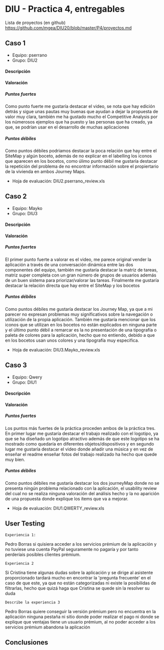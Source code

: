 # DIU - Practica 4, entregables

Lista de proyectos (en github) https://github.com/mgea/DIU20/blob/master/P4/proyectos.md


## Caso 1
* Equipo: pserrano
* Grupo: DIU2
#### Descripción
#### Valoración
##### Puntos fuertes 
Como punto fuerte me gustaría destacar el video, se nota que hay edición detrás y sigue unas pautas muy buenas que ayudan a dejar la propuesta de valor muy clara, también me ha gustado mucho el Competitive Analysis por los númerosos ejemplos que ha puesto y las personas que ha creado, ya que, se podrían usar en el desarrollo de muchas aplicaciones
##### Puntos débiles 
Como puntos débiles podriamos destacar la poca relación que hay entre el SiteMap y algún boceto, además de no explicar en el labelling los iconos que aparecen en los bocetos, como úlimo punto débil me gustaría destacar la repetición del problema de no encontrar información sobre el propiertario de la vivienda en ambos Journey Maps.

* Hoja de evaluación: DIU2.pserrano_review.xls

## Caso 2
* Equipo: Mayko 
* Grupo: DIU3
#### Descripción
#### Valoración
##### Puntos fuertes 
El primer punto fuerte a valorar es el video, me parece original vender la aplicación a través de una conversación dinámica entre las dos componentes del equipo, también me gustaría destacar la matriz de tareas, matriz super completa con un gran número de grupos de usuarios además de un buen sistema para priorizar/valorar las tareas. Finalmente me gustaría destacar la relación directa que hay entre el SiteMap y los bocetos

##### Puntos débiles 
Como puntos débiles me gustaría destacar los Journey Map, ya que a mi parecer no expresan problemas muy significativos sobre la navegación o utilización de la propia aplicación. También me gustaría mencionar que los iconos que se utilizan en los bocetos no están explicados en ninguna parte y el último punto débil a remarcar es la no presentación de una tipografía o paleta de colores para la aplicación, hecho que no entiendo, debido a que en los bocetos usan unos colores y una tipografía muy especifica.

* Hoja de evaluación: DIU3.Mayko_review.xls

## Caso 3
* Equipo: Qwery
* Grupo: DIU1
#### Descripción
#### Valoración
##### Puntos fuertes 
Los puntos más fuertes de la práctica proceden ambos de la práctica tres. En primer lugar me gustaría destacar el trabajo realizado con el logotipo, ya que se ha diseñado un logotipo atractivo además de que este logotipo se ha mostrado como quedaría en diferentes objetos/dispositivos y en segundo lugar me gustaría destacar el video donde añadir una música y en vez de enseñar el readme enseñar fotos del trabajo realizado ha hecho que quede muy bien.

##### Puntos débiles 
Como puntos débiles me gustaría destacar los dos journeyMap donde no se presenta ningún problema relacionado con la aplicación, el usability review del cual no se realiza ninguna valoración del análisis hecho y la no aparición de una propuesta donde explique los ítems que va a mejorar.

* Hoja de evaluación: DIU1.QWERTY_review.xls


## User Testing

	Experiencia 1:    
Pedro Borras si quisiera acceder a los servicios prémium de la aplicación y no tuviese una cuenta PayPal seguramente no pagaría 	y por tanto perderíais posibles clientes prémium.    
	

	Experiencia 2         
Si Cristina tiene algunas dudas sobre la aplicación y se dirige al asistente proporcionado tardará mucho en encontrar la 		'pregunta frecuente' en el caso de que este, ya que no están categorizadas ni existe la posibilidas de filtrarlas, hecho que 		quizá haga que Cristina se quede sin la resolver su duda

	Describe la experiencia 3
Pedro Borras quiere conseguir la versión prémium pero no encuentra en la aplicación ninguna pestaña ni sitio donde poder realizar el pago ni donde se explique que ventajas tiene un usuario prémium, al no poder acceder a los servicios prémium abandona la aplicación


## Conclusiones

